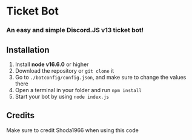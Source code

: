 # Ticket Bot
### An easy and simple Discord.JS v13 ticket bot!

## Installation
1. Install **node v16.6.0** or higher
2. Download the repository or `git clone` it
3. Go to `./botconfig/config.json`, and make sure to change the values there
4. Open a terminal in your folder and run `npm install`
5. Start your bot by using `node index.js`

## Credits
Make sure to credit Shoda1966 when using this code
